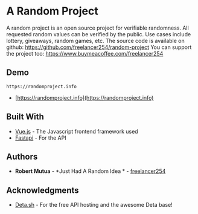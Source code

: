 # A Random Project

A random project is an open source project for verifiable randomness. All requested random values can be verified by the public. Use cases include lottery, giveaways, random games, etc. The source code is available on github: https://github.com/freelancer254/random-project You can support the project too: https://www.buymeacoffee.com/freelancer254
## Demo
```
https://randomproject.info
```
* [https://randomproject.info](https://randomproject.info)


## Built With

* [Vue.js](https://vuejs.org/) - The Javascript frontend framework used
* [Fastapi](https://fastapi.tiangolo.com//) - For the API


## Authors

* **Robert Mutua** - *Just Had A Random Idea * - [freelancer254](https://github.com/freelancer254)



## Acknowledgments

* [Deta.sh](https://deta.sh/) - For the free API hosting and the awesome Deta base!


